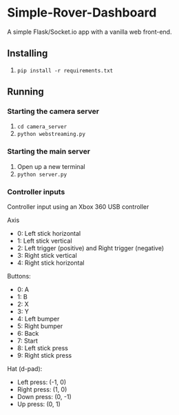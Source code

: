 # Simple-Rover-Dashboard
A simple Flask/Socket.io app with a vanilla web front-end.

## Installing
1. `pip install -r requirements.txt`

## Running
### Starting the camera server
1. `cd camera_server`
2. `python webstreaming.py`

### Starting the main server
1. Open up a new terminal
2. `python server.py`

### Controller inputs
Controller input using an Xbox 360 USB controller

Axis
- 0: Left stick horizontal
- 1: Left stick vertical
- 2: Left trigger (positive) and Right trigger (negative)
- 3: Right stick vertical
- 4: Right stick horizontal

Buttons:
- 0: A
- 1: B
- 2: X
- 3: Y
- 4: Left bumper
- 5: Right bumper
- 6: Back
- 7: Start
- 8: Left stick press
- 9: Right stick press

Hat (d-pad):
- Left press: (-1, 0)
- Right press: (1, 0)
- Down press: (0, -1)
- Up press: (0, 1)
